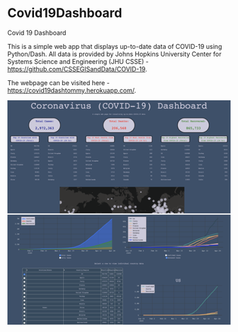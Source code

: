 # Covid19Dashboard
Covid 19 Dashboard

This is a simple web app that displays up-to-date data of COVID-19 using Python/Dash. All data is provided by 
Johns Hopkins University Center for Systems Science and Engineering (JHU CSSE) - https://github.com/CSSEGISandData/COVID-19.

The webpage can be visited here - https://covid19dashtommy.herokuapp.com/.

![Frontpage of webapp](https://github.com/tommyyong93/Covid19Dashboard/blob/master/frontpage.png)
![Frontpage2 of webapp](https://github.com/tommyyong93/Covid19Dashboard/blob/master/frontpage2.png)
